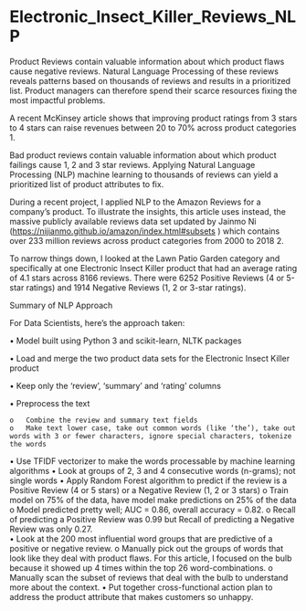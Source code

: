 # Electronic_Insect_Killer_Reviews_NLP
Product Reviews contain valuable information about which product flaws cause negative reviews. Natural Language Processing of these reviews reveals patterns based on thousands of reviews and results in a prioritized list. Product managers can therefore spend their scarce resources fixing the most impactful problems.

A recent McKinsey article shows that improving product ratings from 3 stars to 4 stars can raise revenues between 20 to 70% across product categories 1.

Bad product reviews contain valuable information about which product failings cause 1, 2 and 3 star reviews.   Applying Natural Language Processing (NLP) machine learning to thousands of reviews can yield a prioritized list of product attributes to fix.

During a recent project, I applied NLP to the Amazon Reviews for a company’s product. To illustrate the insights, this article uses instead, the massive publicly available reviews data set updated by Jainmo Ni (https://nijianmo.github.io/amazon/index.html#subsets ) which contains over 233 million reviews across product categories from 2000 to 2018 2.

To narrow things down, I looked at the Lawn Patio Garden category and specifically at one Electronic Insect Killer product that had an average rating of 4.1 stars across 8166 reviews. There were 6252 Positive Reviews (4 or 5-star ratings) and 1914 Negative Reviews (1, 2 or 3-star ratings). 

Summary of NLP Approach

For Data Scientists, here’s the approach taken:

•	Model built using Python 3 and scikit-learn, NLTK packages

•	Load and merge the two product data sets for the Electronic Insect Killer product

•	Keep only the ‘review’, ‘summary’ and ‘rating’ columns

•	Preprocess the text 

    o	Combine the review and summary text fields
    o	Make text lower case, take out common words (like ‘the’), take out words with 3 or fewer characters, ignore special characters, tokenize the words
•	Use TFIDF vectorizer to make the words processable by machine learning algorithms 
•	Look at groups of 2, 3 and 4 consecutive words (n-grams); not single words
•	Apply Random Forest algorithm to predict if the review is a Positive Review (4 or 5 stars) or a Negative Review (1, 2 or 3 stars)
    o	Train model on 75% of the data, have model make predictions on 25% of the data 
    o	Model predicted pretty well; AUC = 0.86, overall accuracy = 0.82.
    o	Recall of predicting a Positive Review was 0.99 but Recall of predicting a Negative Review was only 0.27.  
•	Look at the 200 most influential word groups that are predictive of a positive or negative review. 
    o	Manually pick out the groups of words that look like they deal with product flaws. For this article, I focused on the bulb because it showed up 4 times within the top 26 word-combinations.
    o	Manually scan the subset of reviews that deal with the bulb to understand more about the context. 
•	Put together cross-functional action plan to address the product attribute that makes customers so unhappy. 
